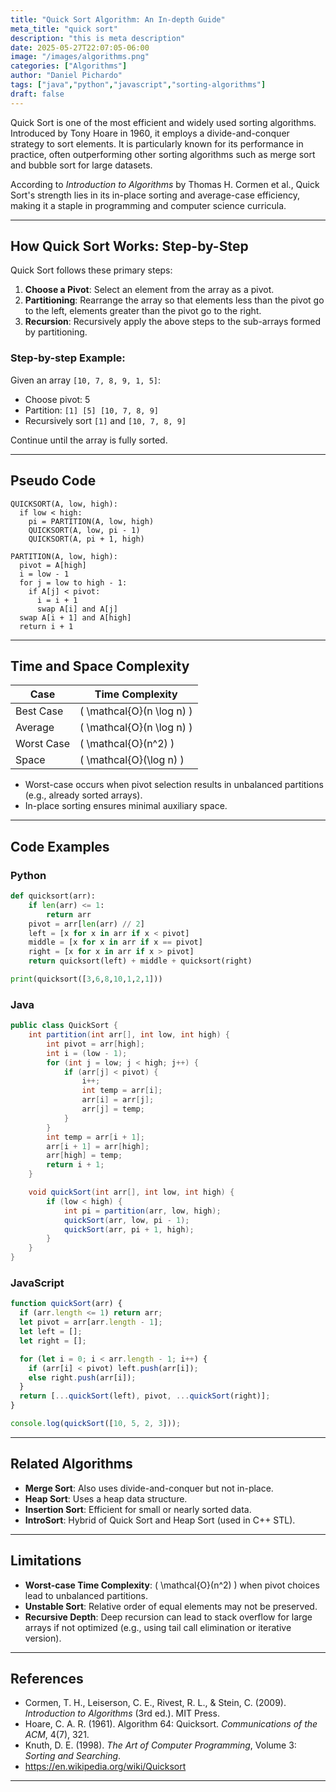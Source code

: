 ```yaml
---
title: "Quick Sort Algorithm: An In-depth Guide"
meta_title: "quick sort"
description: "this is meta description"
date: 2025-05-27T22:07:05-06:00
image: "/images/algorithms.png"
categories: ["Algorithms"]
author: "Daniel Pichardo"
tags: ["java","python","javascript","sorting-algorithms"]
draft: false
---
```


Quick Sort is one of the most efficient and widely used sorting algorithms. Introduced by Tony Hoare in 1960, it employs a divide-and-conquer strategy to sort elements. It is particularly known for its performance in practice, often outperforming other sorting algorithms such as merge sort and bubble sort for large datasets.

According to *Introduction to Algorithms* by Thomas H. Cormen et al., Quick Sort's strength lies in its in-place sorting and average-case efficiency, making it a staple in programming and computer science curricula.

---

## How Quick Sort Works: Step-by-Step

Quick Sort follows these primary steps:

1. **Choose a Pivot**: Select an element from the array as a pivot.
2. **Partitioning**: Rearrange the array so that elements less than the pivot go to the left, elements greater than the pivot go to the right.
3. **Recursion**: Recursively apply the above steps to the sub-arrays formed by partitioning.

### Step-by-step Example:
Given an array `[10, 7, 8, 9, 1, 5]`:
- Choose pivot: 5
- Partition: `[1] [5] [10, 7, 8, 9]`
- Recursively sort `[1]` and `[10, 7, 8, 9]`

Continue until the array is fully sorted.

---

## Pseudo Code

```plaintext
QUICKSORT(A, low, high):
  if low < high:
    pi = PARTITION(A, low, high)
    QUICKSORT(A, low, pi - 1)
    QUICKSORT(A, pi + 1, high)

PARTITION(A, low, high):
  pivot = A[high]
  i = low - 1
  for j = low to high - 1:
    if A[j] < pivot:
      i = i + 1
      swap A[i] and A[j]
  swap A[i + 1] and A[high]
  return i + 1
```

---

## Time and Space Complexity

| Case       | Time Complexity             |
|------------|-----------------------------|
| Best Case  | \( \mathcal{O}(n \log n) \) |
| Average    | \( \mathcal{O}(n \log n) \) |
| Worst Case | \( \mathcal{O}(n^2) \)      |
| Space      | \( \mathcal{O}(\log n) \)   |

- Worst-case occurs when pivot selection results in unbalanced partitions (e.g., already sorted arrays).
- In-place sorting ensures minimal auxiliary space.

---

## Code Examples

### Python
```python
def quicksort(arr):
    if len(arr) <= 1:
        return arr
    pivot = arr[len(arr) // 2]
    left = [x for x in arr if x < pivot]
    middle = [x for x in arr if x == pivot]
    right = [x for x in arr if x > pivot]
    return quicksort(left) + middle + quicksort(right)

print(quicksort([3,6,8,10,1,2,1]))
```

### Java
```java
public class QuickSort {
    int partition(int arr[], int low, int high) {
        int pivot = arr[high];
        int i = (low - 1);
        for (int j = low; j < high; j++) {
            if (arr[j] < pivot) {
                i++;
                int temp = arr[i];
                arr[i] = arr[j];
                arr[j] = temp;
            }
        }
        int temp = arr[i + 1];
        arr[i + 1] = arr[high];
        arr[high] = temp;
        return i + 1;
    }

    void quickSort(int arr[], int low, int high) {
        if (low < high) {
            int pi = partition(arr, low, high);
            quickSort(arr, low, pi - 1);
            quickSort(arr, pi + 1, high);
        }
    }
}
```

### JavaScript
```javascript
function quickSort(arr) {
  if (arr.length <= 1) return arr;
  let pivot = arr[arr.length - 1];
  let left = [];
  let right = [];

  for (let i = 0; i < arr.length - 1; i++) {
    if (arr[i] < pivot) left.push(arr[i]);
    else right.push(arr[i]);
  }
  return [...quickSort(left), pivot, ...quickSort(right)];
}

console.log(quickSort([10, 5, 2, 3]));
```

---

## Related Algorithms

- **Merge Sort**: Also uses divide-and-conquer but not in-place.
- **Heap Sort**: Uses a heap data structure.
- **Insertion Sort**: Efficient for small or nearly sorted data.
- **IntroSort**: Hybrid of Quick Sort and Heap Sort (used in C++ STL).

---

## Limitations

- **Worst-case Time Complexity**: \( \mathcal{O}(n^2) \) when pivot choices lead to unbalanced partitions.
- **Unstable Sort**: Relative order of equal elements may not be preserved.
- **Recursive Depth**: Deep recursion can lead to stack overflow for large arrays if not optimized (e.g., using tail call elimination or iterative version).

---

## References

- Cormen, T. H., Leiserson, C. E., Rivest, R. L., & Stein, C. (2009). *Introduction to Algorithms* (3rd ed.). MIT Press.
- Hoare, C. A. R. (1961). Algorithm 64: Quicksort. *Communications of the ACM*, 4(7), 321.
- Knuth, D. E. (1998). *The Art of Computer Programming*, Volume 3: *Sorting and Searching*.
- https://en.wikipedia.org/wiki/Quicksort

---
